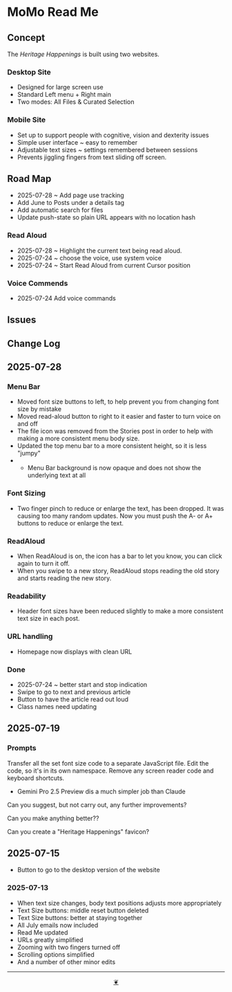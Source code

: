 # MoMo Read Me

## Concept

The _Heritage Happenings_ is built using two websites.

### Desktop Site

* Designed for large screen use
* Standard Left menu + Right main
* Two modes: All Files & Curated Selection

### Mobile Site

* Set up to support people with cognitive, vision and dexterity issues
* Simple user interface ~ easy to remember
* Adjustable text sizes ~ settings remembered between sessions
* Prevents jiggling fingers from text sliding off screen.

## Road Map

* 2025-07-28 ~ Add page use tracking
* Add June to Posts under a details tag
* Add automatic search for files
* Update push-state so plain URL appears with no location hash

### Read Aloud

* 2025-07-28 ~ Highlight the current text being read  aloud.
* 2025-07-24 ~ choose the voice, use system voice
* 2025-07-24 ~ Start Read Aloud from current Cursor position

### Voice Commends

* 2025-07-24 Add voice commands

## Issues

## Change Log


## 2025-07-28

### Menu Bar

* Moved font size buttons to left, to help prevent you from changing font size by mistake
* Moved read-aloud button to right to it easier and faster to turn voice on and off
* The file icon was removed from the Stories post in order to help with making a more consistent menu body size.
* Updated the top menu bar to a more consistent height, so it is less "jumpy"
* * Menu Bar background is now opaque and does not show the underlying text at all

### Font Sizing

* Two finger pinch to reduce or enlarge the text, has been dropped. It was causing too many random updates. Now you must push the A- or A+ buttons to reduce or enlarge the text.

### ReadAloud

* When ReadAloud is on, the icon has a bar to let you know, you can click again to turn it off.
* When you swipe to a new story, ReadAloud stops reading the old story and starts reading the new story.

### Readability

* Header font sizes have been reduced slightly to make a more consistent text size in each post.

### URL handling

* Homepage now displays with clean URL

### Done

* 2025-07-24 ~ better start and stop indication
* Swipe to go to next and previous article
* Button to have the article read out loud
* Class names need updating

## 2025-07-19

### Prompts

Transfer all the set font size code to a separate JavaScript file. Edit the code, so it's in its own namespace. Remove any screen reader code and keyboard shortcuts.

* Gemini Pro 2.5 Preview dis a much simpler job than Claude

Can you suggest, but not carry out, any further improvements?

Can you make anything better??

Can you create a "Heritage Happenings" favicon?

## 2025-07-15

* Button to go to the desktop version of the website

### 2025-07-13

* When text size changes, body text positions adjusts more appropriately
* Text Size buttons: middle reset button deleted
* Text Size buttons: better at staying together
* All July emails now included
* Read Me updated
* URLs greatly simplified
* Zooming with two fingers turned off
* Scrolling options simplified
* And a number of other minor edits

***

<center title="Hello! Click me to go up to the top"><a class="aDingbat" href="javascript:window.scrollTo(0,0);"> ❦ </a></center>
